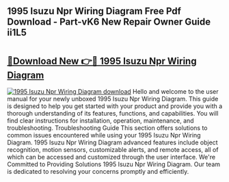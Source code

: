 ## 1995 Isuzu Npr Wiring Diagram Free Pdf Download - Part-vK6 New Repair Owner Guide ii1L5

# <h2><a href="http://dfne5v.blite.top/?on=1995+Isuzu+Npr+Wiring+Diagram">🔗Download New 👉🔴 1995 Isuzu Npr Wiring Diagram</a></h2>

[![1995 Isuzu Npr Wiring Diagram download](https://i.imgur.com/lujVjoI.png)](http://dfne5v.blite.top/?on=1995+Isuzu+Npr+Wiring+Diagram)
Hello and welcome to the user manual for your newly unboxed 1995 Isuzu Npr Wiring Diagram. This guide is designed to help you get started with your product and provide you with a thorough understanding of its features, functions, and capabilities. You will find clear instructions for installation, operation, maintenance, and troubleshooting. Troubleshooting Guide This section offers solutions to common issues encountered while using your 1995 Isuzu Npr Wiring Diagram. 1995 Isuzu Npr Wiring Diagram advanced features include object recognition, motion sensors, customizable alerts, and remote access, all of which can be accessed and customized through the user interface. We're Committed to Providing Solutions 1995 Isuzu Npr Wiring Diagram. Our team is dedicated to resolving your concerns promptly and efficiently.
